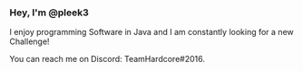 ### Hey, I'm @pleek3
I enjoy programming Software in Java and I am constantly looking for a new Challenge!

You can reach me on Discord: TeamHardcore#2016.


  

<!---
pleek3/pleek3 is a ✨ special ✨ repository because its `README.md` (this file) appears on your GitHub profile.
You can click the Preview link to take a look at your changes.

- 👋 Hi, I’m @pleek3
- 👀 I’m interested in Software Development
- 🌱 I’m currently learning Java
- 📫 How to reach me: 
  - E-Mail : simons.yannick@icloud.com
  - Discord: TeamHardcore#2016

--->
